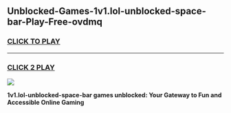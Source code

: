 
## Unblocked-Games-1v1.lol-unblocked-space-bar-Play-Free-ovdmq
<h3>
<a href="https://premium76.site?title=1v1.lol-unblocked-space-bar&ref=18A1">CLICK TO PLAY</a></h3>
<hr>

<h3>
<a href="https://premium76.site?title=1v1.lol-unblocked-space-bar&ref=18A1">CLICK 2 PLAY</a>
  
</h3>

<a href="https://premium76.site?title=1v1.lol-unblocked-space-bar&ref=18A1"><img src="https://clearcache.store/games.png"></a>


**1v1.lol-unblocked-space-bar games unblocked: Your Gateway to Fun and Accessible Online Gaming**
